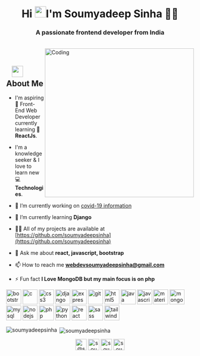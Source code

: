 <h1 align="center">Hi <img src="https://raw.githubusercontent.com/KarthikNayak024/KarthikNayak024/master/assets/wave.gif" alt="waving hand" width="30px">I'm Soumyadeep Sinha 🎯️🚀️</h1>
<h3 align="center">A passionate frontend developer from India</h3>

</br>
<img align="right" alt="Coding" width="400" src="https://media.giphy.com/media/Y4ak9Ki2GZCbJxAnJD/giphy.gif">
</br>

## &nbsp; &nbsp;<img src="https://media.giphy.com/media/WUlplcMpOCEmTGBtBW/giphy.gif" width="30"> **About Me**

- I'm aspiring 🔭️ Front-End Web Developer currently learning 🌱 **ReactJs**.
- I'm a knowledge seeker & I love to learn new 💻 **Technologies**.

- 🔭 I’m currently working on [covid-19 information](https://github.com/soumyadeepsinha/covid19pandemic.info)

- 🌱 I’m currently learning **Django**

- 👨‍💻 All of my projects are available at [https://github.com/soumyadeepsinha](https://github.com/soumyadeepsinha)

- 💬 Ask me about **react, javascript, bootstrap**

- 📫 How to reach me **webdevsoumyadeepsinha@gmail.com**

- ⚡ Fun fact **I Love MongoDB but my main focus is on php**

<p align="left"><img src="https://devicons.github.io/devicon/devicon.git/icons/bootstrap/bootstrap-plain.svg" alt="bootstrap" width="40" height="40"/> <img src="https://devicons.github.io/devicon/devicon.git/icons/c/c-original.svg" alt="c" width="40" height="40"/> <img src="https://devicons.github.io/devicon/devicon.git/icons/css3/css3-original-wordmark.svg" alt="css3" width="40" height="40"/> <img src="https://devicons.github.io/devicon/devicon.git/icons/django/django-original.svg" alt="django" width="40" height="40"/> <img src="https://devicons.github.io/devicon/devicon.git/icons/express/express-original-wordmark.svg" alt="express" width="40" height="40"/> <img src="https://www.vectorlogo.zone/logos/git-scm/git-scm-icon.svg" alt="git" width="40" height="40"/> <img src="https://devicons.github.io/devicon/devicon.git/icons/html5/html5-original-wordmark.svg" alt="html5" width="40" height="40"/> <img src="https://devicons.github.io/devicon/devicon.git/icons/java/java-original-wordmark.svg" alt="java" width="40" height="40"/> <img src="https://devicons.github.io/devicon/devicon.git/icons/javascript/javascript-original.svg" alt="javascript" width="40" height="40"/> <img src="https://raw.githubusercontent.com/prplx/svg-logos/5585531d45d294869c4eaab4d7cf2e9c167710a9/svg/materialize.svg" alt="materialize" width="40" height="40"/> <img src="https://devicons.github.io/devicon/devicon.git/icons/mongodb/mongodb-original-wordmark.svg" alt="mongodb" width="40" height="40"/> <img src="https://devicons.github.io/devicon/devicon.git/icons/mysql/mysql-original-wordmark.svg" alt="mysql" width="40" height="40"/> <img src="https://devicons.github.io/devicon/devicon.git/icons/nodejs/nodejs-original-wordmark.svg" alt="nodejs" width="40" height="40"/> <img src="https://devicons.github.io/devicon/devicon.git/icons/php/php-original.svg" alt="php" width="40" height="40"/> <img src="https://devicons.github.io/devicon/devicon.git/icons/python/python-original.svg" alt="python" width="40" height="40"/> <img src="https://devicons.github.io/devicon/devicon.git/icons/react/react-original-wordmark.svg" alt="react" width="40" height="40"/> <img src="https://devicons.github.io/devicon/devicon.git/icons/sass/sass-original.svg" alt="sass" width="40" height="40"/> <img src="https://www.vectorlogo.zone/logos/tailwindcss/tailwindcss-icon.svg" alt="tailwind" width="40" height="40"/></p><p><img align="left" src="https://github-readme-stats.vercel.app/api/top-langs/?username=soumyadeepsinha&layout=compact&hide=html" alt="soumyadeepsinha" /></p>

<p>&nbsp;<img align="center" src="https://github-readme-stats.vercel.app/api?username=soumyadeepsinha&show_icons=true" alt="soumyadeepsinha" /></p>

<p align="center">
<a href="https://codepen.io/@soumyadeepsinha" target="blank"><img align="center" src="https://cdn.jsdelivr.net/npm/simple-icons@3.0.1/icons/codepen.svg" alt="@soumyadeepsinha" height="30" width="30" /></a>
<a href="https://dev.to/soumyadeepsinha" target="blank"><img align="center" src="https://cdn.jsdelivr.net/npm/simple-icons@3.0.1/icons/dev-dot-to.svg" alt="soumyadeepsinha" height="30" width="30" /></a>
<a href="https://twitter.com/soumyadeep_iam" target="blank"><img align="center" src="https://cdn.jsdelivr.net/npm/simple-icons@3.0.1/icons/twitter.svg" alt="soumyadeep_iam" height="30" width="30" /></a>
<a href="https://linkedin.com/in/sinha-soumyadeep" target="blank"><img align="center" src="https://cdn.jsdelivr.net/npm/simple-icons@3.0.1/icons/linkedin.svg" alt="soumyadeep-sinha" height="30" width="30" /></a>
</p>
